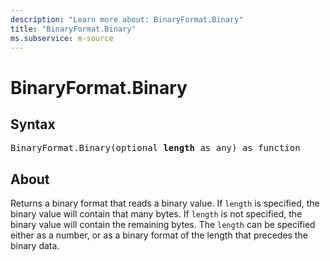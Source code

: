 ```yaml
---
description: "Learn more about: BinaryFormat.Binary"
title: "BinaryFormat.Binary"
ms.subservice: m-source
---
```

# BinaryFormat.Binary

## Syntax

<pre>
BinaryFormat.Binary(optional <b>length</b> as any) as function
</pre>

## About

Returns a binary format that reads a binary value. If `length` is specified, the binary value will contain that many bytes. If `length` is not specified, the binary value will contain the remaining bytes. The `length` can be specified either as a number, or as a binary format of the length that precedes the binary data.
